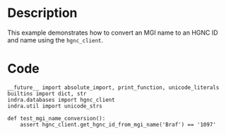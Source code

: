 # Description
This example demonstrates how to convert an MGI name to an HGNC ID and name using the `hgnc_client`.

# Code
```
__future__ import absolute_import, print_function, unicode_literals
builtins import dict, str
indra.databases import hgnc_client
indra.util import unicode_strs

def test_mgi_name_conversion():
    assert hgnc_client.get_hgnc_id_from_mgi_name('Braf') == '1097'

```
